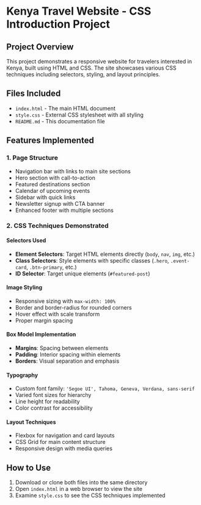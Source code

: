 # Kenya Travel Website - CSS Introduction Project

## Project Overview
This project demonstrates a responsive website for travelers interested in Kenya, built using HTML and CSS. The site showcases various CSS techniques including selectors, styling, and layout principles.

## Files Included
- `index.html` - The main HTML document
- `style.css` - External CSS stylesheet with all styling
- `README.md` - This documentation file

## Features Implemented

### 1. Page Structure
- Navigation bar with links to main site sections
- Hero section with call-to-action
- Featured destinations section
- Calendar of upcoming events
- Sidebar with quick links
- Newsletter signup with CTA banner
- Enhanced footer with multiple sections

### 2. CSS Techniques Demonstrated

#### Selectors Used
- **Element Selectors**: Target HTML elements directly (`body`, `nav`, `img`, etc.)
- **Class Selectors**: Style elements with specific classes (`.hero`, `.event-card`, `.btn-primary`, etc.)
- **ID Selector**: Target unique elements (`#featured-post`)

#### Image Styling
- Responsive sizing with `max-width: 100%`
- Border and border-radius for rounded corners
- Hover effect with scale transform
- Proper margin spacing

#### Box Model Implementation
- **Margins**: Spacing between elements
- **Padding**: Interior spacing within elements
- **Borders**: Visual separation and emphasis

#### Typography
- Custom font family: `'Segoe UI', Tahoma, Geneva, Verdana, sans-serif`
- Varied font sizes for hierarchy
- Line height for readability
- Color contrast for accessibility

#### Layout Techniques
- Flexbox for navigation and card layouts
- CSS Grid for main content structure
- Responsive design with media queries

## How to Use
1. Download or clone both files into the same directory
2. Open `index.html` in a web browser to view the site
3. Examine `style.css` to see the CSS techniques implemented